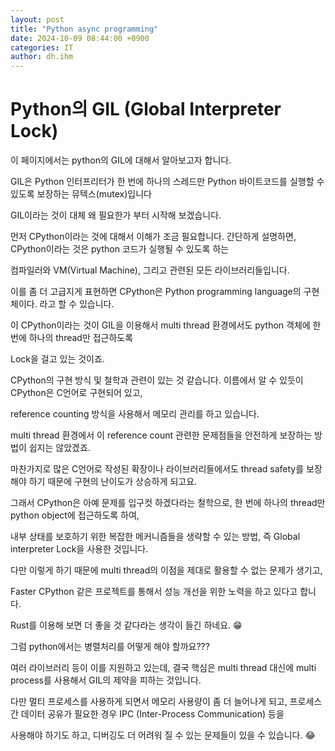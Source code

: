 ```yaml
---
layout: post
title: "Python async programming"
date: 2024-10-09 08:44:00 +0900
categories: IT
author: dh.ihm
---
```


# Python의 GIL (Global Interpreter Lock)

이 페이지에서는 python의 GIL에 대해서 알아보고자 합니다. 

GIL은 Python 인터프리터가 한 번에 하나의 스레드만 Python 바이트코드를 실행할 수 있도록 보장하는 뮤텍스(mutex)입니다

GIL이라는 것이 대체 왜 필요한가 부터 시작해 보겠습니다. 

먼저 CPython이라는 것에 대해서 이해가 조금 필요합니다. 간단하게 설명하면, CPython이라는 것은 python 코드가 실행될 수 있도록 하는

컴파일러와 VM(Virtual Machine), 그리고 관련된 모든 라이브러리들입니다. 

이를 좀 더 고급지게 표현하면 CPython은 Python programming language의 구현체이다. 라고 할 수 있습니다. 

이 CPython이라는 것이 GIL을 이용해서 multi thread 환경에서도 python 객체에 한 번에 하나의 thread만 접근하도록

Lock을 걸고 있는 것이죠. 

CPython의 구현 방식 및 철학과 관련이 있는 것 같습니다. 이름에서 알 수 있듯이 CPython은 C언어로 구현되어 있고, 

reference counting 방식을 사용해서 메모리 관리를 하고 있습니다.

multi thread 환경에서 이 reference count 관련한 문제점들을 안전하게 보장하는 방법이 쉽지는 않았겠죠. 

마찬가지로 많은 C언어로 작성된 확장이나 라이브러리들에서도 thread safety를 보장해야 하기 때문에 구현의 난이도가 상승하게 되고요. 

그래서 CPython은 아예 문제를 입구컷 하겠다라는 철학으로, 한 번에 하나의 thread만 python object에 접근하도록 하여, 

내부 상태를 보호하기 위한 복잡한 메커니즘들을 생략할 수 있는 방법, 즉 Global interpreter Lock을 사용한 것입니다. 

다만 이렇게 하기 때문에 multi thread의 이점을 제대로 활용할 수 없는 문제가 생기고, 

Faster CPython 같은 프로젝트를 통해서 성능 개선을 위한 노력을 하고 있다고 합니다. 

Rust를 이용해 보면 더 좋을 것 같다라는 생각이 들긴 하네요. 😁


그럼 python에서는 병렬처리를 어떻게 해야 할까요???

여러 라이브러리 등이 이를 지원하고 있는데, 결국 핵심은 multi thread 대신에 multi process를 사용해서 GIL의 제약을 피하는 것입니다. 

다만 멀티 프로세스를 사용하게 되면서 메모리 사용량이 좀 더 늘어나게 되고, 프로세스간 데이터 공유가 필요한 경우 IPC (Inter-Process Communication) 등을

사용해야 하기도 하고, 디버깅도 더 어려워 질 수 있는 문제들이 있을 수 있습니다. 😂
